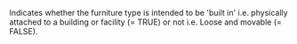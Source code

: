 Indicates whether the furniture type is intended to be 'built in' i.e. physically attached to a building or facility (= TRUE) or not i.e. Loose and movable (= FALSE).
